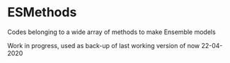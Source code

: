 # ESMethods
Codes belonging to a wide array of methods to make Ensemble models

Work in progress, used as back-up of last working version of now 22-04-2020
